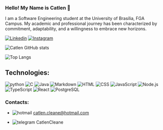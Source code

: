 ### Hello! My Name is Catlen 👋

I am a Software Engineering student at the University of Brasília, FGA Campus. My academic and professional journey has been characterized by commitment, adaptability, and a willingness to embrace new horizons.

[![Linkedin](https://img.shields.io/badge/LinkedIn-0077B5?style=for-the-badge&logo=linkedin&logoColor=white)](https://www.linkedin.com/public-profile/settings?lipi=urn%3Ali%3Apage%3Ad_flagship3_profile_self_edit_contact-info%3BIoJN377lRwqGIXB1%2Bp49aQ%3D%3D)
[![Instagram](https://img.shields.io/badge/Instagram-E4405F?style=for-the-badge&logo=instagram&logoColor=white)](https://instagram.com/catlencleane)

![Catlen GitHub stats](https://github-readme-stats.vercel.app/api?username=catlenc&show_icons=true&theme=radical)


![Top Langs](https://github-readme-stats.vercel.app/api/top-langs/?username=catlenc&hide_progress=true)

## Technologies:

![python](https://img.shields.io/badge/Python-3776AB?style=for-the-badge&logo=python&logoColor=white)
![C](https://img.shields.io/badge/C-00599C?style=for-the-badge&logo=c&logoColor=white)
![Java](https://img.shields.io/badge/Java-ED8B00?style=for-the-badge&logo=openjdk&logoColor=white)
![Markdown](https://img.shields.io/badge/Markdown-000000?style=for-the-badge&logo=markdown&logoColor=white)
![HTML](https://img.shields.io/badge/HTML-239120?style=for-the-badge&logo=html5&logoColor=white)
![CSS](https://img.shields.io/badge/CSS-239120?&style=for-the-badge&logo=css3&logoColor=white)
![JavaScript](https://img.shields.io/badge/JavaScript-F7DF1E?style=for-the-badge&logo=javascript&logoColor=black)
![Node.js](https://img.shields.io/badge/Node.js-43853D?style=for-the-badge&logo=node.js&logoColor=white)
![TypeScript](https://img.shields.io/badge/TypeScript-007ACC?style=for-the-badge&logo=typescript&logoColor=white)
![React](https://img.shields.io/badge/React-20232A?style=for-the-badge&logo=react&logoColor=61DAFB)
![PostgreSQL](https://img.shields.io/badge/PostgreSQL-316192?style=for-the-badge&logo=postgresql&logoColor=white)


### Contacts:

- ![hotmail](https://img.shields.io/badge/Microsoft_Outlook-0078D4?style=for-the-badge&logo=microsoft-outlook&logoColor=white)   catlen.cleane@hotmail.com

- ![telegram](https://img.shields.io/badge/Telegram-2CA5E0?style=for-the-badge&logo=telegram&logoColor=white)     CatlenCleane
